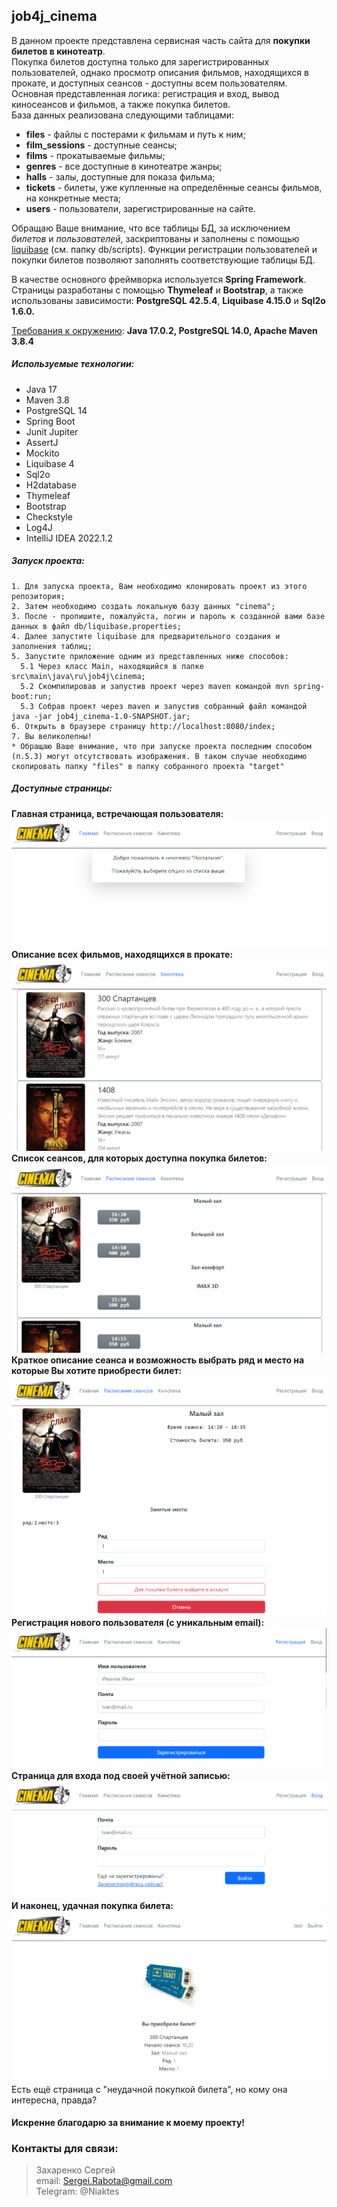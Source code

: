 ## job4j_cinema

В данном проекте представлена сервисная часть сайта для **покупки билетов в кинотеатр**.<br>
Покупка билетов доступна только для зарегистрированных пользователей, однако просмотр описания фильмов, 
находящихся в прокате, и доступных сеансов - доступны всем пользователям.<br>
Основная представленная логика: регистрация и вход, вывод киносеансов и фильмов, а также покупка билетов.<br>
База данных реализована следующими таблицами:
* **files** - файлы с постерами к фильмам и путь к ним;
* **film_sessions** - доступные сеансы; 
* **films** - прокатываемые фильмы;
* **genres** - все доступные в кинотеатре жанры;
* **halls** - залы, доступные для показа фильма;
* **tickets** - билеты, уже купленные на определённые сеансы фильмов, на конкретные места;
* **users** - пользователи, зарегистрированные на сайте.

Обращаю Ваше внимание, что все таблицы БД, за исключением _билетов_ и _пользователей_, заскриптованы и 
заполнены с помощью <u>liquibase</u> (см. папку db/scripts). Функции регистрации пользователей и покупки 
билетов позволяют заполнять соответствующие таблицы БД.

В качестве основного фреймворка используется **Spring Framework**.<br>
Страницы разработаны с помощью **Thymeleaf** и **Bootstrap**, а также использованы зависимости:
**PostgreSQL 42.5.4**, **Liquibase 4.15.0** и **Sql2o 1.6.0.**

<u>Требования к окружению</u>: **Java 17.0.2, PostgreSQL 14.0, Apache Maven 3.8.4**

##### Используемые технологии:
* Java 17
* Maven 3.8
* PostgreSQL 14
* Spring Boot
* Junit Jupiter
* AssertJ
* Mockito
* Liquibase 4
* Sql2o
* H2database
* Thymeleaf
* Bootstrap
* Checkstyle
* Log4J
* IntelliJ IDEA 2022.1.2

##### Запуск проекта:
```
1. Для запуска проекта, Вам необходимо клонировать проект из этого репозитория;
2. Затем необходимо создать локальную базу данных "cinema";
3. После - пропишите, пожалуйста, логин и пароль к созданной вами базе данных в файл db/liquibase.properties;
4. Далее запустите liquibase для предварительного создания и заполнения таблиц;
5. Запустите приложение одним из представленных ниже способов:
  5.1 Через класс Main, находящийся в папке src\main\java\ru\job4j\cinema;
  5.2 Скомпилировав и запустив проект через maven командой mvn spring-boot:run;
  5.3 Собрав проект через maven и запустив собранный файл командой java -jar job4j_cinema-1.0-SNAPSHOT.jar;
6. Открыть в браузере страницу http://localhost:8080/index;
7. Вы великолепны!
* Обращаю Ваше внимание, что при запуске проекта последним способом (п.5.3) могут отсутствовать изображения. В таком случае необходимо скопировать папку "files" в папку собранного проекта "target"
```
##### Доступные страницы:
**Главная страница, встречающая пользователя:**
![Ой, а где картинка? Я вот тут оставлял, точно помню!](img/index.png)
**Описание всех фильмов, находящихся в прокате:**
![Ой, а где картинка? Я вот тут оставлял, точно помню!](img/films.png)
**Список сеансов, для которых доступна покупка билетов:**
![Ой, а где картинка? Я вот тут оставлял, точно помню!](img/sessions.png)
**Краткое описание сеанса и возможность выбрать ряд и место на которые Вы хотите приобрести билет:**
![Ой, а где картинка? Я вот тут оставлял, точно помню!](img/session.png)
**Регистрация нового пользователя (с уникальным email):**
![Ой, а где картинка? Я вот тут оставлял, точно помню!](img/registration.png)
**Страница для входа под своей учётной записью:**
![Ой, а где картинка? Я вот тут оставлял, точно помню!](img/login.png)
**И наконец, удачная покупка билета:**
![Ой, а где картинка? Я вот тут оставлял, точно помню!](img/ticket.png)
Есть ещё страница с "неудачной покупкой билета", но кому она интересна, правда?

#### Искренне благодарю за внимание к моему проекту!

### Контакты для связи: 
> Захаренко Сергей <br>
email: Sergei.Rabota@gmail.com <br>
Telegram: @Niaktes <br>